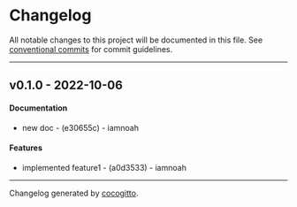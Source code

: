 # Changelog
All notable changes to this project will be documented in this file. See [conventional commits](https://www.conventionalcommits.org/) for commit guidelines.

- - -
## v0.1.0 - 2022-10-06
#### Documentation
- new doc - (e30655c) - iamnoah
#### Features
- implemented feature1 - (a0d3533) - iamnoah

- - -

Changelog generated by [cocogitto](https://github.com/cocogitto/cocogitto).